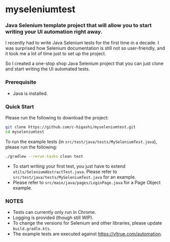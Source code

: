 # myseleniumtest

### Java Selenium template project that will allow you to start writing your UI automation right away.
I recently had to write Java Selenium tests for the first time in a decade.  I was surprised how Selenium documentation is still not so user-friendly, and it took me a lot of time just to set up the project.

So I created a one-stop shop Java Selenium project that you can just clone and start writing the UI automated tests.  

### Prerequisite
* Java is installed.

### Quick Start
Please run the following to download the project:
```bash
git clone https://github.com/c-higashi/myseleniumtest.git
cd myseleniumtest
```

To run the example tests (in `src/test/java/tests/MySeleniumTest.java`), please run the following:
```bash
./gradlew --rerun-tasks clean test
```
* To start writing your first test, you just have to extend `utils/SeleniumAbstractTest.java`.  Please refer to `src/test/java/tests/MySeleniumTest.java` for an example.
* Please refer to `src/main/java/pages/LoginPage.java` for a Page Object example.

### NOTES
* Tests can currently only run in Chrome.
* Logging is provided (though still WIP).
* To change the versions for Selenium and other libraries, please update `build.gradle.kts`.
* The example tests are executed against https://yltrue.com/automation.




